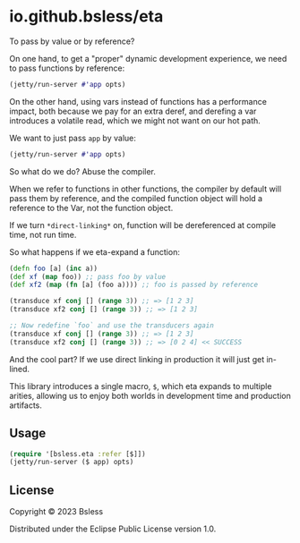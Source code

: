 # io.github.bsless/eta

To pass by value or by reference?

On one hand, to get a "proper" dynamic development experience, we need
to pass functions by reference:

```clojure
(jetty/run-server #'app opts)
```

On the other hand, using vars instead of functions has a performance
impact, both because we pay for an extra deref, and derefing a var
introduces a volatile read, which we might not want on our hot path.

We want to just pass `app` by value:

```clojure
(jetty/run-server #'app opts)
```

So what do we do? Abuse the compiler.

When we refer to functions in other functions, the compiler by default will pass them by reference, and the compiled function object will hold a reference to the Var, not the function object.

If we turn `*direct-linking*` on, function will be dereferenced at compile time, not run time.

So what happens if we eta-expand a function:

```clojure
(defn foo [a] (inc a))
(def xf (map foo)) ;; pass foo by value
(def xf2 (map (fn [a] (foo a)))) ;; foo is passed by reference

(transduce xf conj [] (range 3)) ;; => [1 2 3]
(transduce xf2 conj [] (range 3)) ;; => [1 2 3]

;; Now redefine `foo` and use the transducers again
(transduce xf conj [] (range 3)) ;; => [1 2 3]
(transduce xf2 conj [] (range 3)) ;; => [0 2 4] << SUCCESS
```

And the cool part? If we use direct linking in production it will just get in-lined.

This library introduces a single macro, `$`, which eta expands to
multiple arities, allowing us to enjoy both worlds in development time
and production artifacts.

## Usage

```clojure
(require '[bsless.eta :refer [$]])
(jetty/run-server ($ app) opts)
```

## License

Copyright © 2023 Bsless

Distributed under the Eclipse Public License version 1.0.
